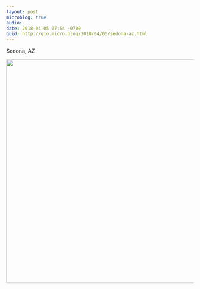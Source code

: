 ```yaml
---
layout: post
microblog: true
audio: 
date: 2018-04-05 07:54 -0700
guid: http://gio.micro.blog/2018/04/05/sedona-az.html
---
```

Sedona, AZ

<img src="http://microblog.stevegio.net/uploads/2018/369072eb27.jpg" width="600" height="600" />
